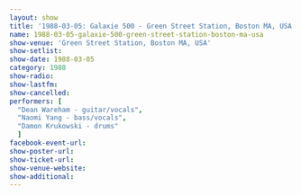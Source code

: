 ```yaml
---
layout: show
title: '1988-03-05: Galaxie 500 - Green Street Station, Boston MA, USA'
name: 1988-03-05-galaxie-500-green-street-station-boston-ma-usa
show-venue: 'Green Street Station, Boston MA, USA'
show-setlist: 
show-date: 1988-03-05
category: 1988
show-radio: 
show-lastfm: 
show-cancelled: 
performers: [
  "Dean Wareham - guitar/vocals",
  "Naomi Yang - bass/vocals",
  "Damon Krukowski - drums"
  ]
facebook-event-url: 
show-poster-url: 
show-ticket-url: 
show-venue-website: 
show-additional: 
---
```


